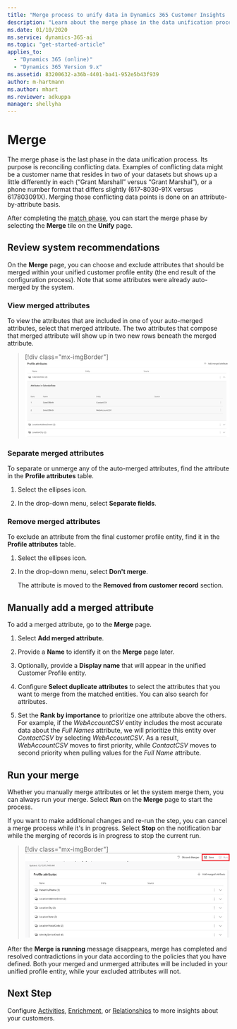 ```yaml
---
title: "Merge process to unify data in Dynamics 365 Customer Insights | Microsoft Docs"
description: "Learn about the merge phase in the data unification process of Dynamics 365 Customer Insights."
ms.date: 01/10/2020
ms.service: dynamics-365-ai
ms.topic: "get-started-article"
applies_to: 
  - "Dynamics 365 (online)"
  - "Dynamics 365 Version 9.x"
ms.assetid: 83200632-a36b-4401-ba41-952e5b43f939
author: m-hartmann
ms.author: mhart
ms.reviewer: adkuppa
manager: shellyha
---
```


# Merge

The merge phase is the last phase in the data unification process. Its purpose is reconciling conflicting data. Examples of conflicting data might be a customer name that resides in two of your datasets but shows up a little differently in each (“Grant Marshall” versus “Grant Marshal”), or a phone number format that differs slightly (617-8030-91X versus 617803091X). Merging those conflicting data points is done on an attribute-by-attribute basis.

After completing the [match phase](pm-match.md), you can start the merge phase by selecting the **Merge** tile on the **Unify** page.

## Review system recommendations

On the **Merge** page, you can choose and exclude attributes that should be merged within your unified customer profile entity (the end result of the configuration process). Note that some attributes were already auto-merged by the system.

### View merged attributes

To view the attributes that are included in one of your auto-merged attributes, select that merged attribute. The two attributes that compose that merged attribute will show up in two new rows beneath the merged attribute.

> [!div class="mx-imgBorder"]
> ![Select merged attribute](media/configure-data-merge-profile-attributes.png "Select merged attribute")

### Separate merged attributes

To separate or unmerge any of the auto-merged attributes, find the attribute in the **Profile attributes** table.

1. Select the ellipses icon.
  
2. In the drop-down menu, select **Separate fields**.

### Remove merged attributes

To exclude an attribute from the final customer profile entity, find it in the **Profile attributes** table.

1. Select the ellipses icon.
  
2. In the drop-down menu, select **Don't merge**.

   The attribute is moved to the **Removed from customer record** section.

## Manually add a merged attribute

<!--needs more details and screenshots-->

To add a merged attribute, go to the **Merge** page.

1. Select **Add merged attribute**.

2. Provide a **Name** to identify it on the **Merge** page later.

3. Optionally, provide a **Display name** that will appear in the unified Customer Profile entity.

4. Configure **Select duplicate attributes** to select the attributes that you want to merge from the matched entities. You can also search for attributes.

5. Set the **Rank by importance** to prioritize one attribute above the others. For example, if the *WebAccountCSV* entity includes the most accurate data about the *Full Names* attribute, we will prioritize this entity over *ContactCSV* by selecting *WebAccountCSV*. As a result, *WebAccountCSV* moves to first priority, while *ContactCSV* moves to second priority when pulling values for the *Full Name* attribute.

## Run your merge

Whether you manually merge attributes or let the system merge them, you can always run your merge. Select **Run** on the **Merge** page to start the process.

If you want to make additional changes and re-run the step, you can cancel a merge process while it's in progress. Select **Stop** on the notification bar while the merging of records is in progress to stop the current run.

> [!div class="mx-imgBorder"]
> ![Data merge Save and Run](media/configure-data-merge-save-run.png "Data merge Save and Run")

After the **Merge is running** message disappears, merge has completed and resolved contradictions in your data according to the policies that you have defined. Both your merged and unmerged attributes will be included in your unified profile entity, while your excluded attributes will not.

## Next Step

Configure [Activities](pm-activities.md), [Enrichment](pm-enrichment.md), or [Relationships](pm-relationships.md) to more insights about your customers.
